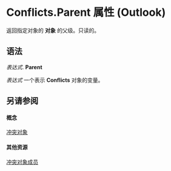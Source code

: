 
# Conflicts.Parent 属性 (Outlook)

返回指定对象的 **对象** 的父级。只读的。


## 语法

 _表达式_. **Parent**

 _表达式_ 一个表示 **Conflicts** 对象的变量。


## 另请参阅


#### 概念


[冲突对象](c4e1c060-519a-a6d1-8fb2-c7dfa1e3e66f.md)
#### 其他资源


[冲突对象成员](dcc61922-d119-1bb9-c175-a80a73599559.md)